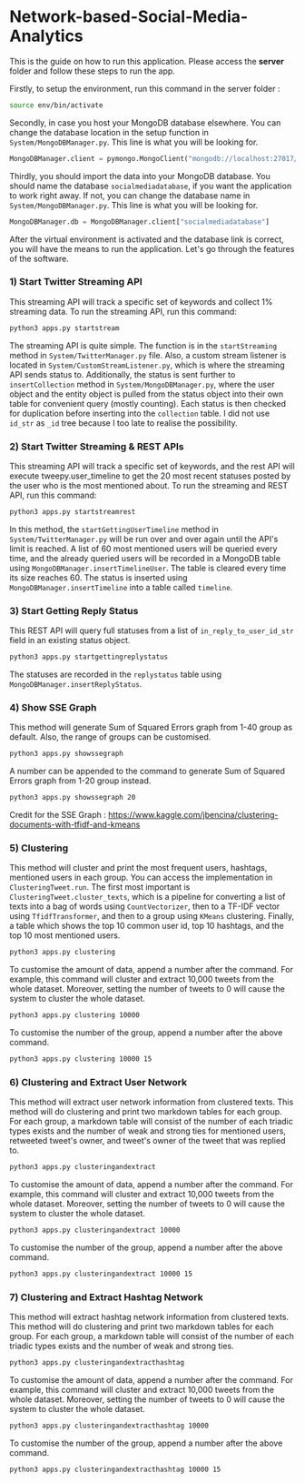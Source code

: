 # Network-based-Social-Media-Analytics

This is the guide on how to run this application. Please access the **server** folder and follow these steps to run the app.

Firstly, to setup the environment, run this command in the server folder :

```bash
source env/bin/activate
```

Secondly, in case you host your MongoDB database elsewhere. You can change the database location in the setup function in `System/MongoDBManager.py`. This line is what you will be looking for.

```python
MongoDBManager.client = pymongo.MongoClient("mongodb://localhost:27017/")
```

Thirdly, you should import the data into your MongoDB database. You should name the database `socialmediadatabase`, if you want the application to work right away. If not, you can change the database name in `System/MongoDBManager.py`. This line is what you will be looking for.

```python
MongoDBManager.db = MongoDBManager.client["socialmediadatabase"]
```

After the virtual environment is activated and the database link is correct, you will have the means to run the application. Let's go through the features of the software.


### 1) Start Twitter Streaming API
This streaming API will track a specific set of keywords and collect 1% streaming data. To run the streaming API, run this command: 

```bash
python3 apps.py startstream
```

The streaming API is quite simple. The function is in the `startStreaming` method in `System/TwitterManager.py` file. Also, a custom stream listener is located in `System/CustomStreamListener.py`, which is where the streaming API sends status to. Additionally, the status is sent further to `insertCollection` method in `System/MongoDBManager.py`, where the user object and the entity object is pulled from the status object into their own table for convenient query (mostly counting). Each status is then checked for duplication before inserting into the `collection` table. I did not use `id_str` as `_id` tree because I too late to realise the possibility.

### 2) Start Twitter Streaming & REST APIs 
This streaming API will track a specific set of keywords, and the rest API will execute tweepy.user_timeline to get the 20 most recent statuses posted by the user who is the most mentioned about. To run the streaming and REST API, run this command: 

```bash
python3 apps.py startstreamrest
```

In this method, the `startGettingUserTimeline` method in `System/TwitterManager.py` will be run over and over again until the API's limit is reached. A list of 60 most mentioned users will be queried every time, and the already queried users will be recorded in a MongoDB table using `MongoDBManager.insertTimelineUser`. The table is cleared every time its size reaches 60. The status is inserted using `MongoDBManager.insertTimeline` into a table called `timeline`.

### 3) Start Getting Reply Status
This REST API will query full statuses from a list of `in_reply_to_user_id_str` field in an existing status object. 

```bash
python3 apps.py startgettingreplystatus
```

The statuses are recorded in the `replystatus` table using `MongoDBManager.insertReplyStatus`.

### 4) Show SSE Graph
This method will generate Sum of Squared Errors graph from 1-40 group as default. Also, the range of groups can be customised.

```bash
python3 apps.py showssegraph
```

A number can be appended to the command to generate Sum of Squared Errors graph from 1-20 group instead.

```bash
python3 apps.py showssegraph 20
```

Credit for the SSE Graph : https://www.kaggle.com/jbencina/clustering-documents-with-tfidf-and-kmeans

### 5) Clustering
This method will cluster and print the most frequent users, hashtags, mentioned users in each group. You can access the implementation in `ClusteringTweet.run`. The first most important is `ClusteringTweet.cluster_texts`, which is a pipeline for converting a list of texts into a bag of words using `CountVectorizer`, then to a TF-IDF vector using `TfidfTransformer`, and then to a group using `KMeans` clustering. Finally, a table which shows the top 10 common user id, top 10 hashtags, and the top 10 most mentioned users. 

```bash
python3 apps.py clustering
```

To customise the amount of data, append a number after the command. For example, this command will cluster and extract 10,000 tweets from the whole dataset. Moreover, setting the number of tweets to 0 will cause the system to cluster the whole dataset.

```bash
python3 apps.py clustering 10000
```

To customise the number of the group, append a number after the above command.

```bash
python3 apps.py clustering 10000 15
```

### 6) Clustering and Extract User Network
This method will extract user network information from clustered texts. This method will do clustering and print two markdown tables for each group. For each group, a markdown table will consist of the number of each triadic types exists and the number of weak and strong ties for mentioned users, retweeted tweet's owner, and tweet's owner of the tweet that was replied to.

```bash
python3 apps.py clusteringandextract
```

To customise the amount of data, append a number after the command. For example, this command will cluster and extract 10,000 tweets from the whole dataset. Moreover, setting the number of tweets to 0 will cause the system to cluster the whole dataset.

```bash
python3 apps.py clusteringandextract 10000
```

To customise the number of the group, append a number after the above command.

```bash
python3 apps.py clusteringandextract 10000 15
```

### 7) Clustering and Extract Hashtag Network
This method will extract hashtag network information from clustered texts. This method will do clustering and print two markdown tables for each group. For each group, a markdown table will consist of the number of each triadic types exists and the number of weak and strong ties.

```bash
python3 apps.py clusteringandextracthashtag
```

To customise the amount of data, append a number after the command. For example, this command will cluster and extract 10,000 tweets from the whole dataset. Moreover, setting the number of tweets to 0 will cause the system to cluster the whole dataset.

```bash
python3 apps.py clusteringandextracthashtag 10000
```

To customise the number of the group, append a number after the above command.

```bash
python3 apps.py clusteringandextracthashtag 10000 15
```
